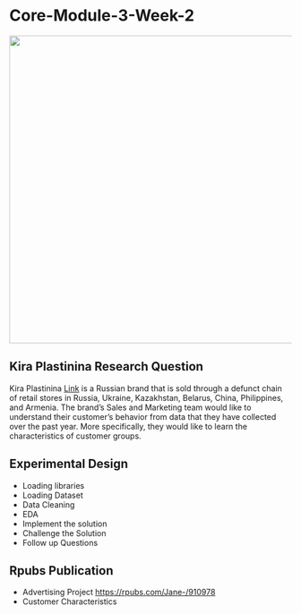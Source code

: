 # Core-Module-3-Week-2

<img src="https://user-images.githubusercontent.com/99291087/172065210-d12c81f6-149a-4775-8e66-9b13ec9c696d.png" width="950" height="550" />


## Kira Plastinina Research Question

Kira Plastinina [Link](https://kiraplastinina.ru/) is a Russian brand that is sold through a defunct chain of retail stores in Russia, Ukraine, Kazakhstan, Belarus, China, Philippines, and Armenia. The brand’s Sales and Marketing team would like to understand their customer’s behavior from data that they have collected over the past year. More specifically, they would like to learn the characteristics of customer groups.

## Experimental Design
 
- Loading libraries
- Loading Dataset
- Data Cleaning
- EDA
- Implement the solution
- Challenge the Solution
- Follow up Questions

## Rpubs Publication

- Advertising Project https://rpubs.com/Jane-/910978
- Customer Characteristics 
